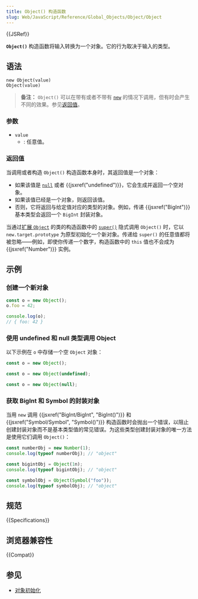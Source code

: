 ```yaml
---
title: Object() 构造函数
slug: Web/JavaScript/Reference/Global_Objects/Object/Object
---
```


{{JSRef}}

**`Object()`** 构造函数将输入转换为一个对象。它的行为取决于输入的类型。

## 语法

```js-nolint
new Object(value)
Object(value)
```

> **备注：** `Object()` 可以在带有或者不带有 [`new`](/zh-CN/docs/Web/JavaScript/Reference/Operators/new) 的情况下调用，但有时会产生不同的效果。参见[返回值](#返回值)。

### 参数

- `value`
  - : 任意值。

### 返回值

当调用或者构造 `Object()` 构造函数本身时，其返回值是一个对象：

- 如果该值是 [`null`](/zh-CN/docs/Web/JavaScript/Reference/Operators/null) 或者 {{jsxref("undefined")}}，它会生成并返回一个空对象。
- 如果该值已经是一个对象，则返回该值。
- 否则，它将返回与给定值对应的类型的对象。例如，传递 {{jsxref("BigInt")}} 基本类型会返回一个 `BigInt` 封装对象。

当通过[扩展 `Object`](/zh-CN/docs/Web/JavaScript/Reference/Classes/extends#扩展对象) 的类的构造函数中的 [`super()`](/zh-CN/docs/Web/JavaScript/Reference/Operators/super) 隐式调用 `Object()` 时，它以 `new.target.prototype` 为原型初始化一个新对象。传递给 `super()` 的任意值都将被忽略——例如，即使你传递一个数字，构造函数中的 `this` 值也不会成为 {{jsxref("Number")}} 实例。

## 示例

### 创建一个新对象

```js
const o = new Object();
o.foo = 42;

console.log(o);
// { foo: 42 }
```

### 使用 undefined 和 null 类型调用 Object

以下示例在 `o` 中存储一个空 `Object` 对象：

```js
const o = new Object();
```

```js
const o = new Object(undefined);
```

```js
const o = new Object(null);
```

### 获取 BigInt 和 Symbol 的封装对象

当用 `new` 调用 {{jsxref("BigInt/BigInt", "BigInt()")}} 和 {{jsxref("Symbol/Symbol", "Symbol()")}} 构造函数时会抛出一个错误，以阻止创建封装对象而不是基本类型值的常见错误。为这些类型创建封装对象的唯一方法是使用它们调用 `Object()`：

```js
const numberObj = new Number(1);
console.log(typeof numberObj); // "object"

const bigintObj = Object(1n);
console.log(typeof bigintObj); // "object"

const symbolObj = Object(Symbol("foo"));
console.log(typeof symbolObj); // "object"
```

## 规范

{{Specifications}}

## 浏览器兼容性

{{Compat}}

## 参见

- [对象初始化](/zh-CN/docs/Web/JavaScript/Reference/Operators/Object_initializer)
